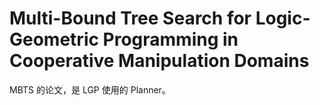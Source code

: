 # Multi-Bound Tree Search for Logic-Geometric Programming in Cooperative Manipulation Domains

MBTS 的论文，是 LGP 使用的 Planner。